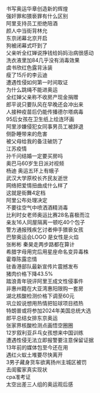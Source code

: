 书写奥运华章创造新的辉煌  
强奸罪和猥亵罪有什么区别  
阿里支持员工拒绝陪酒  
颜人中当街背林允  
东京闭幕北京开启  
狗被闭幕式吓到了  
父亲听全红婵说挣钱给妈妈治病很感动  
洗衣液里加84几乎没有消毒效果  
虞书欣红色露背泳装  
瘦了15斤的李云迪  
遭遇性侵如何第一时间取证  
为什么跳绳不能进奥运  
全红婵父亲称不收房产现金捐赠  
郎平说只要队风在早晚还会冲出来  
人接种疫苗后仍能传播德尔塔病毒  
95后女孩在卫生纸上绘连环画  
阿里涉嫌侵犯女同事男员工被辞退  
侧卧睡带来的危害  
被父母给我的备注破防了  
江苏疫情  
孙千问结婚一定要买房吗  
奥巴马60岁生日派对视频  
杨迪 奥运五环上有蛾子  
武汉大学原校长齐民友逝世  
网络把爱情扭曲成什么样了  
这就是街舞4定档  
阿里公布处理决定  
不要往空气中喷洒酒精消毒  
比利时女老师奥运比赛28名喜极而泣  
亲友16人同屋隔离一顿吃40个包子  
警方通报残疾乞讨者伸手猥亵女孩  
巴黎奥运会LOGO 是女性是火焰  
张彬彬 秦昊走两步路都在算计  
希腊字母用完后用星座命名变异毒株  
霍尊陈露恋情  
驻香港部队最新宣传片震撼发布  
猪肉价格下降43.5%  
踏浪青年锐评阿里王成文性侵事件  
非惠州籍在大亚湾惠阳限购一套房  
湖北核酸检测价格下调至60元  
巩立姣说想用热情把铅球项目捂热  
特朗普或将参加2024年美国总统大选  
郎平总结女排东京奥运  
张家界核酸检测点画悟空圈圈  
12岁叙利亚乒乓女孩想来中国训练  
遭遇性侵无法立即报警要注意保留证据  
13年前的媒体包至今还在用  
遇红火蚁土堆要尽快离开  
3男子藏身货车欲离扬州主城区被罚  
去闺蜜家真实现状  
cpa准考证  
太空出差三人组的奥运观后感  
